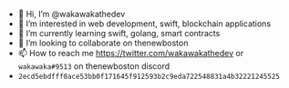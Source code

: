 - 👋 Hi, I’m @wakawakathedev
- 👀 I’m interested in web development, swift, blockchain applications
- 🌱 I’m currently learning swift, golang, smart contracts
- 💞️ I’m looking to collaborate on thenewboston
- 📫 How to reach me https://twitter.com/wakawakathedev or `wakawaka#9513` on thenewboston discord
- `2ecd5ebdfff0ace53bb0f171645f912593b2c9eda722548831a4b32221245525`
